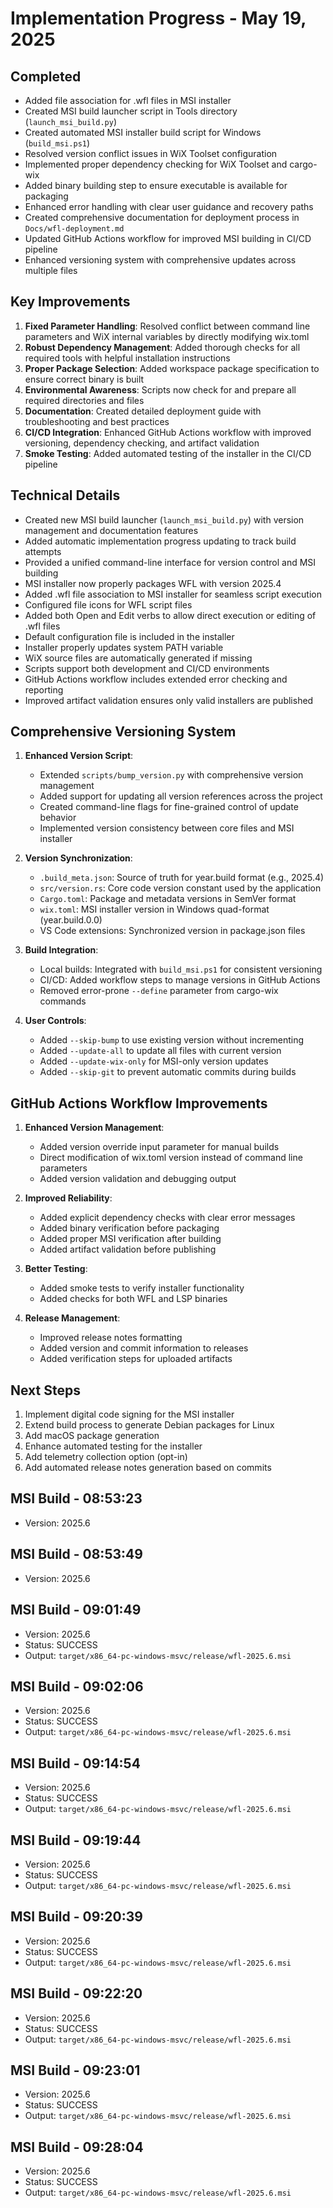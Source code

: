 # Implementation Progress - May 19, 2025

## Completed

- Added file association for .wfl files in MSI installer
- Created MSI build launcher script in Tools directory (`launch_msi_build.py`)
- Created automated MSI installer build script for Windows (`build_msi.ps1`)
- Resolved version conflict issues in WiX Toolset configuration
- Implemented proper dependency checking for WiX Toolset and cargo-wix
- Added binary building step to ensure executable is available for packaging
- Enhanced error handling with clear user guidance and recovery paths
- Created comprehensive documentation for deployment process in `Docs/wfl-deployment.md`
- Updated GitHub Actions workflow for improved MSI building in CI/CD pipeline
- Enhanced versioning system with comprehensive updates across multiple files

## Key Improvements

1. **Fixed Parameter Handling**: Resolved conflict between command line parameters and WiX internal variables by directly modifying wix.toml
2. **Robust Dependency Management**: Added thorough checks for all required tools with helpful installation instructions
3. **Proper Package Selection**: Added workspace package specification to ensure correct binary is built
4. **Environmental Awareness**: Scripts now check for and prepare all required directories and files
5. **Documentation**: Created detailed deployment guide with troubleshooting and best practices
6. **CI/CD Integration**: Enhanced GitHub Actions workflow with improved versioning, dependency checking, and artifact validation
7. **Smoke Testing**: Added automated testing of the installer in the CI/CD pipeline

## Technical Details

- Created new MSI build launcher (`launch_msi_build.py`) with version management and documentation features
- Added automatic implementation progress updating to track build attempts
- Provided a unified command-line interface for version control and MSI building
- MSI installer now properly packages WFL with version 2025.4
- Added .wfl file association to MSI installer for seamless script execution
- Configured file icons for WFL script files
- Added both Open and Edit verbs to allow direct execution or editing of .wfl files
- Default configuration file is included in the installer
- Installer properly updates system PATH variable
- WiX source files are automatically generated if missing
- Scripts support both development and CI/CD environments
- GitHub Actions workflow includes extended error checking and reporting
- Improved artifact validation ensures only valid installers are published

## Comprehensive Versioning System

1. **Enhanced Version Script**:
   - Extended `scripts/bump_version.py` with comprehensive version management
   - Added support for updating all version references across the project
   - Created command-line flags for fine-grained control of update behavior
   - Implemented version consistency between core files and MSI installer

2. **Version Synchronization**:
   - `.build_meta.json`: Source of truth for year.build format (e.g., 2025.4)
   - `src/version.rs`: Core code version constant used by the application
   - `Cargo.toml`: Package and metadata versions in SemVer format
   - `wix.toml`: MSI installer version in Windows quad-format (year.build.0.0)
   - VS Code extensions: Synchronized version in package.json files

3. **Build Integration**:
   - Local builds: Integrated with `build_msi.ps1` for consistent versioning
   - CI/CD: Added workflow steps to manage versions in GitHub Actions
   - Removed error-prone `--define` parameter from cargo-wix commands

4. **User Controls**:
   - Added `--skip-bump` to use existing version without incrementing
   - Added `--update-all` to update all files with current version
   - Added `--update-wix-only` for MSI-only version updates
   - Added `--skip-git` to prevent automatic commits during builds

## GitHub Actions Workflow Improvements

1. **Enhanced Version Management**: 
   - Added version override input parameter for manual builds
   - Direct modification of wix.toml version instead of command line parameters
   - Added version validation and debugging output

2. **Improved Reliability**:
   - Added explicit dependency checks with clear error messages
   - Added binary verification before packaging
   - Added proper MSI verification after building
   - Added artifact validation before publishing

3. **Better Testing**:
   - Added smoke tests to verify installer functionality
   - Added checks for both WFL and LSP binaries

4. **Release Management**:
   - Improved release notes formatting
   - Added version and commit information to releases
   - Added verification steps for uploaded artifacts

## Next Steps

1. Implement digital code signing for the MSI installer
2. Extend build process to generate Debian packages for Linux
3. Add macOS package generation
4. Enhance automated testing for the installer
5. Add telemetry collection option (opt-in)
6. Add automated release notes generation based on commits

## MSI Build - 08:53:23

- Version: 2025.6

## MSI Build - 08:53:49

- Version: 2025.6

## MSI Build - 09:01:49

- Version: 2025.6
- Status: SUCCESS
- Output: `target/x86_64-pc-windows-msvc/release/wfl-2025.6.msi`


## MSI Build - 09:02:06

- Version: 2025.6
- Status: SUCCESS
- Output: `target/x86_64-pc-windows-msvc/release/wfl-2025.6.msi`

## MSI Build - 09:14:54

- Version: 2025.6
- Status: SUCCESS
- Output: `target/x86_64-pc-windows-msvc/release/wfl-2025.6.msi`


## MSI Build - 09:19:44

- Version: 2025.6
- Status: SUCCESS
- Output: `target/x86_64-pc-windows-msvc/release/wfl-2025.6.msi`


## MSI Build - 09:20:39

- Version: 2025.6
- Status: SUCCESS
- Output: `target/x86_64-pc-windows-msvc/release/wfl-2025.6.msi`


## MSI Build - 09:22:20

- Version: 2025.6
- Status: SUCCESS
- Output: `target/x86_64-pc-windows-msvc/release/wfl-2025.6.msi`


## MSI Build - 09:23:01

- Version: 2025.6
- Status: SUCCESS
- Output: `target/x86_64-pc-windows-msvc/release/wfl-2025.6.msi`


## MSI Build - 09:28:04

- Version: 2025.6
- Status: SUCCESS
- Output: `target/x86_64-pc-windows-msvc/release/wfl-2025.6.msi`

